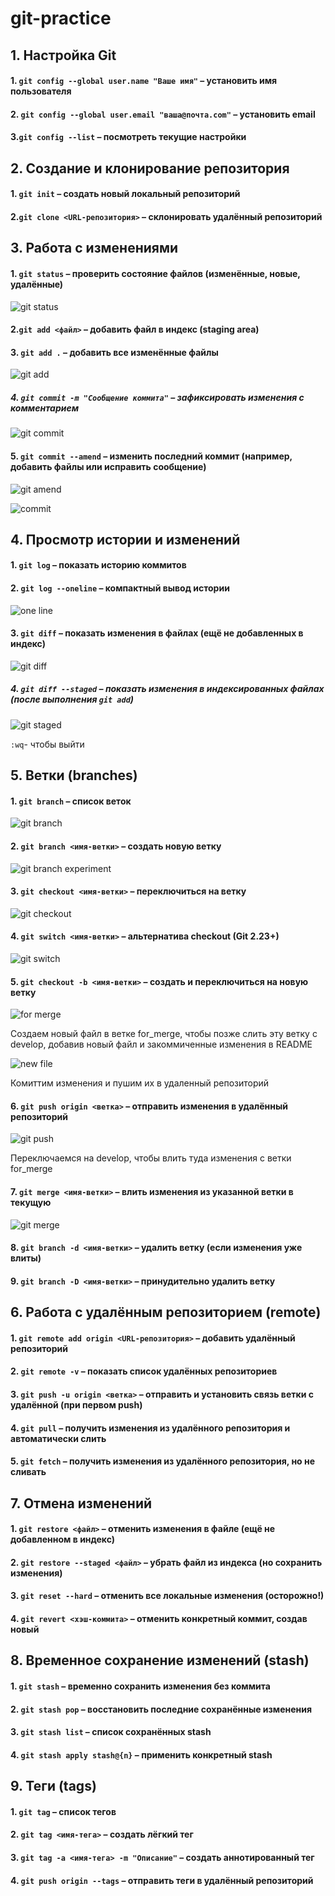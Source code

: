 # git-practice

## 1. Настройка Git

#### 1. `git config --global user.name "Ваше имя"` – установить имя пользователя

#### 2. `git config --global user.email "ваша@почта.com"` – установить email

#### 3.`git config --list` – посмотреть текущие настройки

## 2. Создание и клонирование репозитория

#### 1. `git init` – создать новый локальный репозиторий

#### 2.`git clone <URL-репозитория>` – склонировать удалённый репозиторий

## 3. Работа с изменениями

#### 1. `git status` – проверить состояние файлов (изменённые, новые, удалённые)

![git status](./pics/git_status.png)

#### 2.`git add <файл>` – добавить файл в индекс (staging area)

#### 3. `git add .` – добавить все изменённые файлы

![git add](./pics/git_add.png)

##### 4. `git commit -m "Сообщение коммита"` – зафиксировать изменения с комментарием

![git commit](./pics/git_add.png)

#### 5. `git commit --amend` – изменить последний коммит (например, добавить файлы или исправить сообщение)

![git amend](./pics/git_amend.png)

![commit](./pics/commit.png)


## 4. Просмотр истории и изменений

#### 1. `git log` – показать историю коммитов

#### 2. `git log --oneline` – компактный вывод истории

![one line](./pics/one_line.png)

#### 3. `git diff` – показать изменения в файлах (ещё не добавленных в индекс)

![git diff](./pics/git_diff.png)

##### 4. `git diff --staged` – показать изменения в индексированных файлах (после выполнения `git add`)

![git staged](./pics/git_staged.png)

`:wq`- чтобы выйти 

## 5. Ветки (branches)

#### 1. `git branch` – список веток

![git branch](./pics/git_branch.png)

#### 2. `git branch <имя-ветки>` – создать новую ветку

![git branch experiment](./pics/git_branch_experiment.png)

#### 3. `git checkout <имя-ветки>` – переключиться на ветку

![git checkout](./pics/git_checkout.png)

#### 4. `git switch <имя-ветки>` – альтернатива checkout (Git 2.23+)

![git switch](./pics/git_switch.png)

#### 5. `git checkout -b <имя-ветки>` – создать и переключиться на новую ветку

![for merge](./pics/for_merge.png)

Создаем новый файл в ветке for_merge, чтобы позже слить эту ветку с develop, добавив новый файл и закоммиченные изменения в README

![new file](./pics/new_fils.png)

Комиттим изменения и пушим их в удаленный репозиторий

#### 6. `git push origin <ветка>` – отправить изменения в удалённый репозиторий

![git push](./pics/git_push.png)

Переключаемся на develop, чтобы влить туда изменения с ветки for_merge

#### 7. `git merge <имя-ветки>` – влить изменения из указанной ветки в текущую

![git merge](./pics/git_merge.png)


#### 8. `git branch -d <имя-ветки>` – удалить ветку (если изменения уже влиты)

#### 9. `git branch -D <имя-ветки>` – принудительно удалить ветку

## 6. Работа с удалённым репозиторием (remote)

#### 1. `git remote add origin <URL-репозитория>` – добавить удалённый репозиторий

#### 2. `git remote -v` – показать список удалённых репозиториев

#### 3. `git push -u origin <ветка>` – отправить и установить связь ветки с удалённой (при первом push)

#### 4. `git pull` – получить изменения из удалённого репозитория и автоматически слить

#### 5. `git fetch` – получить изменения из удалённого репозитория, но не сливать

## 7. Отмена изменений

#### 1. `git restore <файл>` – отменить изменения в файле (ещё не добавленном в индекс)

#### 2. `git restore --staged <файл>` – убрать файл из индекса (но сохранить изменения)

#### 3. `git reset --hard` – отменить все локальные изменения (осторожно!)

#### 4. `git revert <хэш-коммита>` – отменить конкретный коммит, создав новый

## 8. Временное сохранение изменений (stash)

#### 1. `git stash` – временно сохранить изменения без коммита

#### 2. `git stash pop` – восстановить последние сохранённые изменения

#### 3. `git stash list` – список сохранённых stash

#### 4. `git stash apply stash@{n}` – применить конкретный stash

## 9. Теги (tags)

#### 1. `git tag` – список тегов

#### 2. `git tag <имя-тега>` – создать лёгкий тег

#### 3. `git tag -a <имя-тега> -m "Описание"` – создать аннотированный тег

#### 4. `git push origin --tags` – отправить теги в удалённый репозиторий